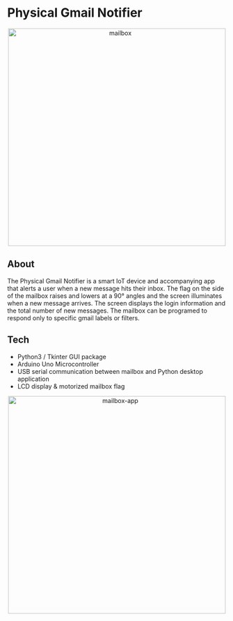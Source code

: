 # Physical Gmail Notifier

<p align="center">
  <img src="https://p-gonzo.github.io/img/portfolio/mailbox-wide.jpg" alt="mailbox" width="500"/>
</p>

## About 

The Physical Gmail Notifier is a smart IoT device and accompanying app that alerts a user when a new message hits their inbox. The flag on the side of the mailbox raises and lowers at a 90° angles and the screen illuminates when a new message arrives. The screen displays the login information and the total number of new messages. The mailbox can be programed to respond only to specific gmail labels or filters.

## Tech 

- Python3 / Tkinter GUI package
- Arduino Uno Microcontroller
- USB serial communication between mailbox and Python desktop application
- LCD display & motorized mailbox flag

<p align="center">
  <img src="https://p-gonzo.github.io/img/portfolio/mailbox-app.png" alt="mailbox-app" width="500"/>
</p>
